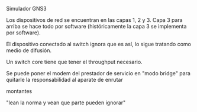 Simulador GNS3

Los dispositivos de red se encuentran en las capas 1, 2 y 3. Capa 3 para arriba se hace todo por software (históricamente la capa 3 se implementa por software).

El dispositivo conectado al switch ignora que es así, lo sigue tratando como medio de difusión.

Un switch core tiene que tener el throughput necesario.

Se puede poner el modem del prestador de servicio en "modo bridge" para quitarle la responsabilidad al aparate de enrutar

montantes

"lean la norma y vean que parte pueden ignorar"